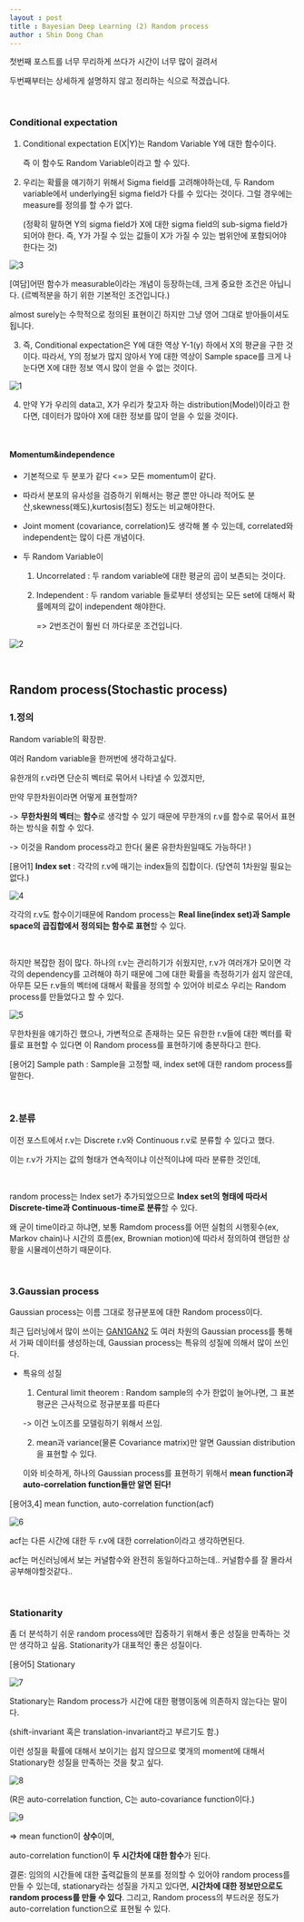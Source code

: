 ```yaml
---
layout : post
title : Bayesian Deep Learning (2) Random process
author : Shin Dong Chan
---
```


첫번째 포스트를 너무 무리하게 쓰다가 시간이 너무 많이 걸려서

두번째부터는 상세하게 설명하지 않고 정리하는 식으로 적겠습니다.

<br>

### Conditional expectation

1. Conditional expectation E(X|Y)는 Random Variable Y에 대한 함수이다.

   즉 이 함수도 Random Variable이라고 할 수 있다.

2. 우리는 확률을 얘기하기 위해서 Sigma field를 고려해야하는데, 두 Random variable에서 underlying된 sigma field가 다를 수 있다는 것이다. 그럴 경우에는 measure를 정의를 할 수가 없다.

   (정확히 말하면 Y의 sigma field가 X에 대한 sigma field의 sub-sigma field가 되어야 한다. 즉, Y가 가질 수 있는 값들이 X가 가질 수 있는 범위안에 포함되어야 한다는 것)
   
![3](https://user-images.githubusercontent.com/37765338/50736577-6aa5dc00-1202-11e9-9933-cefd888a0f03.PNG)

   [여담]어떤 함수가 measurable이라는 개념이 등장하는데, 크게 중요한 조건은 아닙니다. (르벡적분을 하기 위한 기본적인 조건입니다.) 

   almost surely는 수학적으로 정의된 표현이긴 하지만 그냥 영어 그대로 받아들이셔도 됩니다.

3. 즉, Conditional expectation은 Y에 대한 역상 Y-1(y) 하에서 X의 평균을 구한 것이다.  따라서, Y의 정보가 많지 않아서 Y에 대한 역상이 Sample space를 크게 나눈다면 X에 대한 정보 역시 많이 얻을 수 없는 것이다.

![1](https://user-images.githubusercontent.com/37765338/50736575-6aa5dc00-1202-11e9-8bea-467da500de07.PNG)

4. 만약 Y가 우리의 data고, X가 우리가 찾고자 하는 distribution(Model)이라고 한다면, 데이터가 많아야 X에 대한 정보를 많이 얻을 수 있을 것이다.

<br>

#### Momentum&independence

- 기본적으로 두 분포가 같다 <=> 모든 momentum이 같다.

- 따라서 분포의 유사성을 검증하기 위해서는 평균 뿐만 아니라 적어도 분산,skewness(왜도),kurtosis(첨도) 정도는 비교해야한다.

- Joint moment (covariance, correlation)도 생각해 볼 수 있는데, correlated와 independent는 많이 다른 개념이다.

- 두 Random Variable이

  1. Uncorrelated :  두 random variable에 대한 평균의 곱이 보존되는 것이다. 

  2. Independent :  두 random variable 들로부터 생성되는 모든 set에 대해서 확률메져의 값이 independent 해야한다.

     => 2번조건이 훨씬 더 까다로운 조건입니다.

![2](https://user-images.githubusercontent.com/37765338/50736576-6aa5dc00-1202-11e9-97a1-87908782e949.PNG)

<br>

## Random process(Stochastic process)

### 1.정의

Random variable의 확장판.

여러 Random variable을 한꺼번에 생각하고싶다.

유한개의 r.v라면 단순히 벡터로 묶어서 나타낼 수 있겠지만,

만약 무한차원이라면 어떻게 표현할까?

-> **무한차원의 벡터**는 **함수**로 생각할 수 있기 때문에 무한개의 r.v를 함수로 묶어서 표현하는 방식을 취할 수 있다.

-> 이것을 Random process라고 한다( 물론 유한차원일때도 가능하다! )

[용어1] **Index set** : 각각의 r.v에 매기는 index들의 집합이다. (당연히 1차원일 필요는 없다.)

![4](https://user-images.githubusercontent.com/37765338/50736578-6b3e7280-1202-11e9-8df3-6aaadaee132e.PNG)

각각의 r.v도 함수이기때문에 Random process는 **Real line(index set)과 Sample space의 곱집합에서 정의되는 함수로 표현**할 수 있다.

<br>

하지만 복잡한 점이 많다. 하나의 r.v는 관리하기가 쉬웠지만, r.v가 여러개가 모이면 각각의 dependency를 고려해야 하기 때문에 그에 대한 확률을 측정하기가 쉽지 않은데, 아무튼 모든 r.v들의 벡터에 대해서 확률을 정의할 수 있어야 비로소 우리는 Random process를 만들었다고 할 수 있다.

![5](https://user-images.githubusercontent.com/37765338/50736579-6b3e7280-1202-11e9-9d28-72c3554ee762.PNG)

무한차원을 얘기하긴 했으나, 가변적으로 존재하는 모든 유한한 r.v들에 대한 벡터를 확률로 표현할 수 있다면 이 Random process를 표현하기에 충분하다고 한다.

[용어2] Sample path : Sample을 고정할 때, index set에 대한 random process를 말한다.

<br>

### 2.분류

이전 포스트에서 r.v는 Discrete r.v와 Continuous r.v로 분류할 수 있다고 했다.

이는 r.v가 가지는 값의 형태가 연속적이냐 이산적이냐에 따라 분류한 것인데,

<br>

random process는  Index set가 추가되었으므로 **Index set의 형태에 따라서 Discrete-time과 Continuous-time로 분류**할 수 있다.

왜 굳이 time이라고 하냐면, 보통 Ramdom process를 어떤 실험의 시행횟수(ex, Markov chain)나 시간의 흐름(ex, Brownian motion)에 따라서 정의하여 랜덤한 상황을 시뮬레이션하기 때문이다.

<br>

### 3.**Gaussian process**

Gaussian process는 이름 그대로 정규분포에 대한 Random process이다.

최근 딥러닝에서 많이 쓰이는 [GAN1](https://brunch.co.kr/@kakao-it/145)[GAN2](https://brunch.co.kr/@kakao-it/162) 도 여러 차원의 Gaussian process를 통해서 가짜 데이터를 생성하는데, Gaussian process는 특유의 성질에 의해서 많이 쓰인다.

- 특유의 성질

  1) Centural limit theorem : Random sample의 수가 한없이 늘어나면, 그 표본평균은 근사적으로 정규분포를 따른다

  -> 이건 노이즈를 모델링하기 위해서 쓰임.

  2) mean과 variance(물론 Covariance matrix)만 알면 Gaussian distribution을 표현할 수 있다.

  이와 비슷하게, 하나의 Gaussian process를 표현하기 위해서 **mean function과 auto-correlation function들만 알면 된다!**

[용어3,4] mean function, auto-correlation function(acf)

![6](https://user-images.githubusercontent.com/37765338/50736570-6974af00-1202-11e9-820b-8aac43990268.PNG)

acf는 다른 시간에 대한 두 r.v에 대한 correlation이라고 생각하면된다. 

acf는 머신러닝에서 보는 커널함수와 완전히 동일하다고하는데.. 커널함수를 잘 몰라서 공부해야할것같다..

<br>

### Stationarity

좀 더 분석하기 쉬운 random process에만 집중하기 위해서 좋은 성질을 만족하는 것만 생각하고 싶음. Stationarity가 대표적인 좋은 성질이다.

[용어5] Stationary

![7](https://user-images.githubusercontent.com/37765338/50736571-6a0d4580-1202-11e9-8c3c-34f7cc378d3a.PNG)

Stationary는 Random process가 시간에 대한 평행이동에 의존하지 않는다는 말이다.

(shift-invariant 혹은 translation-invariant라고 부르기도 함.)

이런 성질을 확률에 대해서 보이기는 쉽지 않으므로 몇개의 moment에 대해서 Stationary한 성질을 만족하는 것을 찾고 싶다.

![8](https://user-images.githubusercontent.com/37765338/50736572-6a0d4580-1202-11e9-882a-7b550d8a50ad.PNG)

(R은 auto-correlation function, C는 auto-covariance function이다.)

![9](https://user-images.githubusercontent.com/37765338/50736573-6a0d4580-1202-11e9-978b-ffcc1541101e.PNG)

=> mean function이 **상수**이며,

auto-correlation function이 **두 시간차에 대한 함수**가 된다. 


결론: 임의의 시간들에 대한 출력값들의 분포를 정의할 수 있어야 random process를 만들 수 있는데, stationary라는 성질을 가지고 있다면, **시간차에 대한 정보만으로도 random process를 만들 수 있다**. 그리고, Random process의 부드러운 정도가 auto-correlation function으로 표현될 수 있다.
